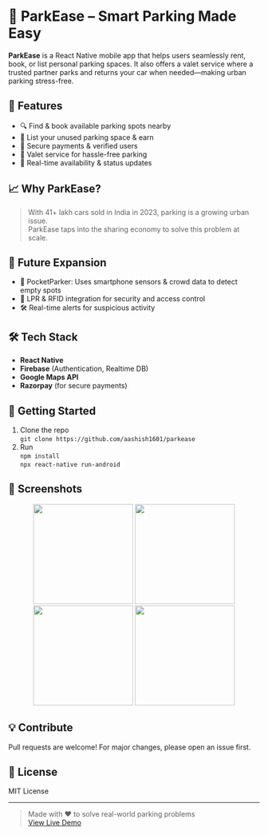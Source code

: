 # 🚗 ParkEase – Smart Parking Made Easy

**ParkEase** is a React Native mobile app that helps users seamlessly rent, book, or list personal parking spaces. It also offers a valet service where a trusted partner parks and returns your car when needed—making urban parking stress-free.

## 🌟 Features

- 🔍 Find & book available parking spots nearby  
- 💼 List your unused parking space & earn  
- 🔐 Secure payments & verified users  
- 🤝 Valet service for hassle-free parking  
- 📡 Real-time availability & status updates  

## 📈 Why ParkEase?

> With 41+ lakh cars sold in India in 2023, parking is a growing urban issue.  
> ParkEase taps into the sharing economy to solve this problem at scale.

## 🔮 Future Expansion

- 📲 PocketParker: Uses smartphone sensors & crowd data to detect empty spots  
- 🎥 LPR & RFID integration for security and access control  
- 🛠️ Real-time alerts for suspicious activity  

## 🛠 Tech Stack

- **React Native**  
- **Firebase** (Authentication, Realtime DB)  
- **Google Maps API**  
- **Razorpay** (for secure payments)  

## 🚀 Getting Started

1. Clone the repo  
   `git clone https://github.com/aashish1601/parkease`  
2. Run  
   `npm install`  
   `npx react-native run-android`

   
## 📱 Screenshots

<div align="center">
  <img src="https://github.com/user-attachments/assets/2167ed4a-4d8e-4f4d-bc4e-7774c80b6192" width="200" />
  <img src="https://github.com/user-attachments/assets/52db43c3-0a02-486a-b9e5-ff6db48f7a3f" width="200" />
  <img src="https://github.com/user-attachments/assets/6f88fe74-ca5d-4c20-a55f-253c55285ae6" width="200" />
  <img src="https://github.com/user-attachments/assets/895cc998-15de-46de-bf4f-4e9c25e3631a" width="200" />
</div>






## 💡 Contribute

Pull requests are welcome! For major changes, please open an issue first.

## 📄 License

MIT License

---

> Made with ❤️ to solve real-world parking problems  
> [View Live Demo](https://github.com/aashish1601/parkease)
